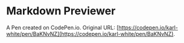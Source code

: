 # Markdown Previewer 

A Pen created on CodePen.io. Original URL: [https://codepen.io/karl-white/pen/BaKNvNZ](https://codepen.io/karl-white/pen/BaKNvNZ).


